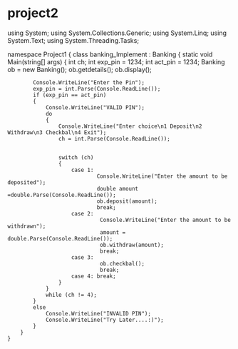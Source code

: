 # project2
using System;
using System.Collections.Generic;
using System.Linq;
using System.Text;
using System.Threading.Tasks;

namespace Project1
{
    class banking_Implement : Banking
    {
        static void Main(string[] args)
        {
            int ch;
            int exp_pin = 1234;
            int act_pin = 1234;
            Banking ob = new Banking();
            ob.getdetails();
            ob.display();

            Console.WriteLine("Enter the Pin");
            exp_pin = int.Parse(Console.ReadLine());
            if (exp_pin == act_pin)
            {
                Console.WriteLine("VALID PIN");
                do
                {
                    Console.WriteLine("Enter choice\n1 Deposit\n2 Withdraw\n3 Checkbal\n4 Exit");
                    ch = int.Parse(Console.ReadLine());


                    switch (ch)
                    {
                        case 1:
                                Console.WriteLine("Enter the amount to be deposited");
                                double amount =double.Parse(Console.ReadLine());
                                ob.deposit(amount);
                                break;
                        case 2:
                                 Console.WriteLine("Enter the amount to be withdrawn");
                                 amount = double.Parse(Console.ReadLine());
                                 ob.withdraw(amount);
                                 break;
                        case 3:
                                 ob.checkbal();
                                 break;
                        case 4: break;
                    }
                }
                while (ch != 4);
            }
            else
                Console.WriteLine("INVALID PIN");
                Console.WriteLine("Try Later....:)");
            }
        }
    }
